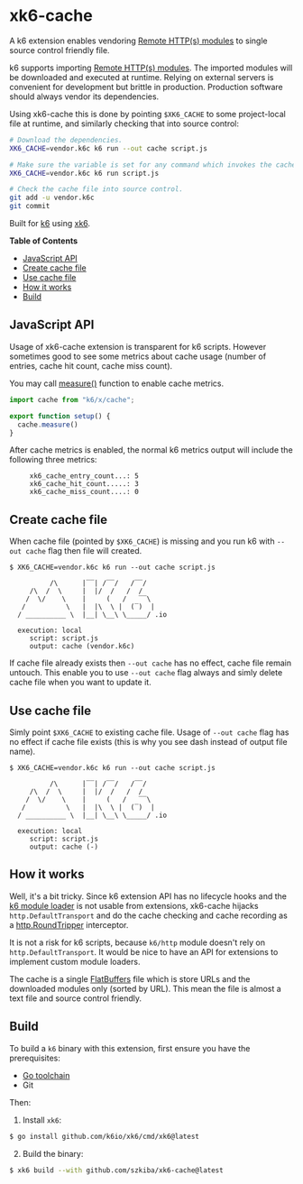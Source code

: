 # xk6-cache

A k6 extension enables vendoring [Remote HTTP(s) modules](https://k6.io/docs/using-k6/modules#remote-http-s-modules) to single source control friendly file.

k6 supports importing [Remote HTTP(s) modules](https://k6.io/docs/using-k6/modules#remote-http-s-modules). The imported modules will be downloaded and executed at runtime. Relying on external servers is convenient for development but brittle in production. Production software should always vendor its dependencies.

Using xk6-cache this is done by pointing `$XK6_CACHE` to some project-local file at runtime, and similarly checking that into source control:

```bash
# Download the dependencies.
XK6_CACHE=vendor.k6c k6 run --out cache script.js

# Make sure the variable is set for any command which invokes the cache.
XK6_CACHE=vendor.k6c k6 run script.js

# Check the cache file into source control.
git add -u vendor.k6c
git commit
```

Built for [k6](https://go.k6.io/k6) using [xk6](https://github.com/k6io/xk6).

<!-- START doctoc generated TOC please keep comment here to allow auto update -->
<!-- DON'T EDIT THIS SECTION, INSTEAD RE-RUN doctoc TO UPDATE -->
**Table of Contents**

- [JavaScript API](#javascript-api)
- [Create cache file](#create-cache-file)
- [Use cache file](#use-cache-file)
- [How it works](#how-it-works)
- [Build](#build)

<!-- END doctoc generated TOC please keep comment here to allow auto update -->

## JavaScript API

Usage of xk6-cache extension is transparent for k6 scripts. However sometimes good to see some metrics about cache usage (number of entries, cache hit count, cache miss count). 

You may call [measure()](docs/README.md#measure) function to enable cache metrics.

```JavaScript
import cache from "k6/x/cache";

export function setup() {
  cache.measure()
}
```

After cache metrics is enabled, the normal k6 metrics output will include the following three metrics:

```
     xk6_cache_entry_count...: 5
     xk6_cache_hit_count.....: 3
     xk6_cache_miss_count....: 0
```

## Create cache file

When cache file (pointed by `$XK6_CACHE`) is missing and you run k6 with `--out cache` flag then file will created.

```plain
$ XK6_CACHE=vendor.k6c k6 run --out cache script.js

          /\      |‾‾| /‾‾/   /‾‾/   
     /\  /  \     |  |/  /   /  /    
    /  \/    \    |     (   /   ‾‾\  
   /          \   |  |\  \ |  (‾)  | 
  / __________ \  |__| \__\ \_____/ .io

  execution: local
     script: script.js
     output: cache (vendor.k6c)
```

If cache file already exists then `--out cache` has no effect, cache file remain untouch. This enable you to use `--out cache` flag always and simly delete cache file when you want to update it.

## Use cache file

Simly point `$XK6_CACHE` to existing cache file. Usage of `--out cache` flag has no effect if cache file exists (this is why you see dash instead of output file name).

```plain
$ XK6_CACHE=vendor.k6c k6 run --out cache script.js

          /\      |‾‾| /‾‾/   /‾‾/   
     /\  /  \     |  |/  /   /  /    
    /  \/    \    |     (   /   ‾‾\  
   /          \   |  |\  \ |  (‾)  | 
  / __________ \  |__| \__\ \_____/ .io

  execution: local
     script: script.js
     output: cache (-)
```

## How it works

Well, it's a bit tricky. Since k6 extension API has no lifecycle hooks and the [k6 module loader](https://github.com/k6io/k6/tree/master/loader) is not usable from extensions, xk6-cache hijacks `http.DefaultTransport` and do the cache checking and cache recording as a [http.RoundTripper](https://golang.org/pkg/net/http/#RoundTripper) interceptor.

It is not a risk for k6 scripts, because `k6/http` module doesn't rely on `http.DefaultTransport`. It would be nice to have an API for extensions to implement custom module loaders.

The cache is a single [FlatBuffers](https://google.github.io/flatbuffers/) file which is store URLs and the downloaded modules only (sorted by URL). This mean the file is almost a text file and source control friendly.

## Build

To build a `k6` binary with this extension, first ensure you have the prerequisites:

- [Go toolchain](https://go101.org/article/go-toolchain.html)
- Git

Then:

1. Install `xk6`:
  ```bash
  $ go install github.com/k6io/xk6/cmd/xk6@latest
  ```

2. Build the binary:
  ```bash
  $ xk6 build --with github.com/szkiba/xk6-cache@latest
  ```
